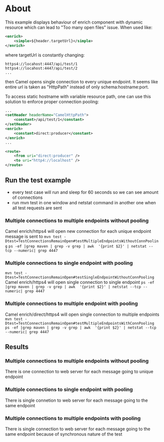 # About
This example displays behaviour of enrich component with dynamic resource which can lead to "Too many open files" issue.
When used like:
```xml
<enrich>
    <simple>${header.targetUrl}</simple>
</enrich>
```
where targetUrl is constantly changing:
```
https4://locahost:4447/api/test/1
https4://locahost:4447/api/test/2
...
```
then Camel opens single connection to every unique endpoint. It seems  like entire url is taken as "HttpPath" instead of only schema:hostname:port.

To access static hostname with variable resource path, one can use this solution to enforce proper connection pooling:
```xml
...
<setHeader headerName="CamelHttpPath">
    <constant>/api/test/1</constant>
</setHeader>
<enrich>
    <constant>direct:producer</constant>
</enrich>
...

<route>
    <from uri="direct:producer" />
    <to uri="http4://localhost" />
</route>
```

## Run the test example
- every test case will run and sleep for 60 seconds so we can see amount of connections
- run mvn test in one window and netstat command in another one when all test requests are sent
### Multiple connections to multiple endpoints without pooling
Camel enrich/https4 will open new connection for each unique endpoint message is sent to
`mvn test -Dtest=TestConnectionsRemainOpen#testMultipleEndpointsWithoutConnPooling`
`ps -ef |grep maven | grep -v grep | awk  '{print $2}' | netstat --tcp --numeric| grep 4447`
### Multiple connections to single endpoint with pooling
`mvn test -Dtest=TestConnectionsRemainOpen#testSingleEndpointWithoutConnPooling`
Camel enrich/https4 will open single connection to single endpoint
`ps -ef |grep maven | grep -v grep | awk  '{print $2}' | netstat --tcp --numeric| grep 4447`
### Multiple connections to multiple endpoint with pooling
Camel enrich/direct/https4 will open single connection to multiple endpoints
`mvn test -Dtest=TestConnectionsRemainOpen#testMultipleEndpointsWithConnPooling`
`ps -ef |grep maven | grep -v grep | awk  '{print $2}' | netstat --tcp --numeric| grep 4447`

## Results
### Multiple connections to multiple endpoints without pooling
There is one connection to web server for each message going to unique endpoint
### Multiple connections to single endpoint with pooling
There is single connetion to web server for each message going to the same endpoint
### Multiple connections to multiple endpoints with pooling
There is single connection to web server for each message going to the same endpoint because of synchronous nature of the test